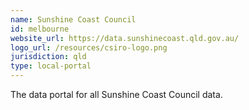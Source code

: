 ```yaml
---
name: Sunshine Coast Council
id: melbourne
website_url: https://data.sunshinecoast.qld.gov.au/
logo_url: /resources/csiro-logo.png
jurisdiction: qld
type: local-portal
---
```


The data portal for all Sunshine Coast Council data.